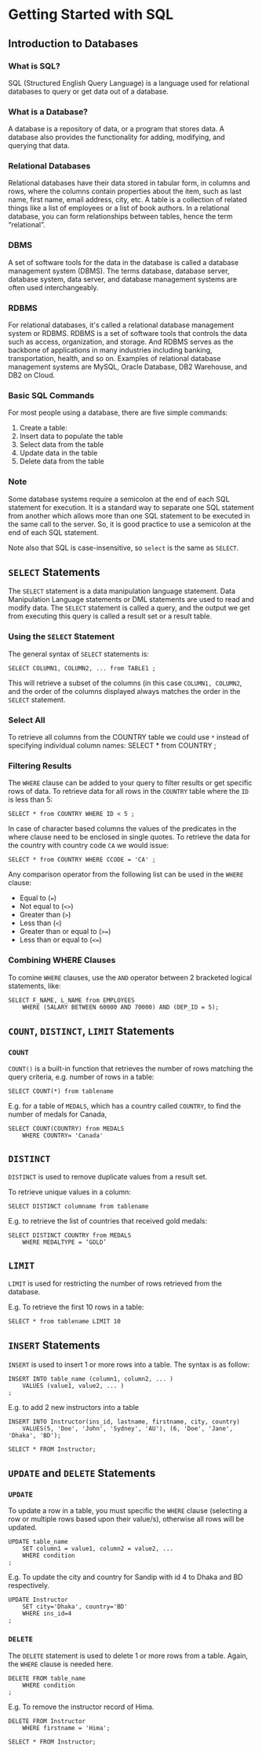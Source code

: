 # Getting Started with SQL

## Introduction to Databases

### What is SQL?
SQL (Structured English Query Language) is a language used for relational databases to query or get data out of a database.

### What is a Database?
A database is a repository of data, or a program that stores data. A database also provides the functionality for adding, modifying, and querying that data.

### Relational Databases
Relational databases have their data stored in tabular form, in columns and rows, where the columns contain properties about the item, such as last name, first name, email address, city, etc. A table is a collection of related things like a list of employees or a list of book authors. In a relational database, you can form relationships between tables, hence the term “relational”.

### DBMS
A set of software tools for the data in the database is called a database management system (DBMS). The terms database, database server, database system, data server, and database management systems are often used interchangeably.

### RDBMS
For relational databases, it's called a relational database management system or RDBMS. RDBMS is a set of software tools that controls the data such as access, organization, and storage. And RDBMS serves as the backbone of applications in many industries including banking, transportation, health, and so on. Examples of relational database management systems are MySQL, Oracle Database, DB2 Warehouse, and DB2 on Cloud.

### Basic SQL Commands
For most people using a database, there are five simple commands:

1. Create a table:
1. Insert data to populate the table
1. Select data from the table
1. Update data in the table
1. Delete data from the table

### Note
Some database systems require a semicolon at the end of each SQL statement for execution. It is a standard way to separate one SQL statement from another which allows more than one SQL statement to be executed in the same call to the server. So, it is good practice to use a semicolon at the end of each SQL statement.

Note also that SQL is case-insensitive, so `select` is the same as `SELECT`.

## `SELECT` Statements
The `SELECT` statement is a data manipulation language statement. Data Manipulation Language statements or DML statements are used to read and modify data. The `SELECT` statement is called a query, and the output we get from executing this query is called a result set or a result table.

### Using the `SELECT` Statement
The general syntax of `SELECT` statements is:
```
SELECT COLUMN1, COLUMN2, ... from TABLE1 ;
```
This will retrieve a subset of the columns (in this case `COLUMN1, COLUMN2`, and the order of the columns displayed always matches the order in the `SELECT` statement.

### Select All
To retrieve all columns from the COUNTRY table we could use `*` instead of specifying individual column names: SELECT * from COUNTRY ;

### Filtering Results
The `WHERE` clause can be added to your query to filter results or get specific rows of data. To retrieve data for all rows in the `COUNTRY` table where the `ID` is less than 5:
```
SELECT * from COUNTRY WHERE ID < 5 ;
```
In case of character based columns the values of the predicates in the where clause need to be enclosed in single quotes. To retrieve the data for the country with country code `CA` we would issue:
```
SELECT * from COUNTRY WHERE CCODE = 'CA' ;
```
Any comparison operator from the following list can be used in the `WHERE` clause:
* Equal to (`=`)
* Not equal to (`<>`)
* Greater than (`>`)
* Less than (`<`)
* Greater than or equal to (`>=`)
* Less than or equal to (`<=`)

### Combining WHERE Clauses
To comine `WHERE` clauses, use the `AND` operator between 2 bracketed logical statements, like:
```
SELECT F_NAME, L_NAME from EMPLOYEES
	WHERE (SALARY BETWEEN 60000 AND 70000) AND (DEP_ID = 5);
```

## `COUNT`, `DISTINCT`, `LIMIT` Statements
### `COUNT`
`COUNT()` is a built-in function that retrieves the number of rows matching the query criteria, e.g. number of rows in a table:
```
SELECT COUNT(*) from tablename
```
E.g. for a table of `MEDALS`, which has a country called `COUNTRY`, to find the number of medals for Canada,
```
SELECT COUNT(COUNTRY) from MEDALS
	WHERE COUNTRY= 'Canada' 
```

## `DISTINCT`
`DISTINCT` is used to remove duplicate values from a result set.

To retrieve unique values in a column:
```
SELECT DISTINCT columname from tablename
```
E.g. to retrieve the list of countries that received gold medals:
```
SELECT DISTINCT COUNTRY from MEDALS
	WHERE MEDALTYPE = ‘GOLD’
```

## `LIMIT`
`LIMIT` is used for restricting the number of rows retrieved from the database.

E.g. To retrieve the first 10 rows in a table:
```
SELECT * from tablename LIMIT 10
```

## `INSERT` Statements
`INSERT` is used to insert 1 or more rows into a table. The syntax is as follow:
```
INSERT INTO table_name (column1, column2, ... )
	VALUES (value1, value2, ... )
;
```
E.g. to add 2 new instructors into a table
```
INSERT INTO Instructor(ins_id, lastname, firstname, city, country)
	VALUES(5, 'Doe', 'John', 'Sydney', 'AU'), (6, 'Doe', 'Jane', 'Dhaka', 'BD');
	
SELECT * FROM Instructor;
```
## `UPDATE` and `DELETE` Statements
### `UPDATE`
To update a row in a table, you must specific the `WHERE` clause (selecting a row or multiple rows based upon their value/s), otherwise all rows will be updated.
```
UPDATE table_name
	SET column1 = value1, column2 = value2, ...
	WHERE condition
;
```
E.g. To update the city and country for Sandip with id 4 to Dhaka and BD respectively.
```
UPDATE Instructor 
	SET city='Dhaka', country='BD' 
	WHERE ins_id=4
; 
```
### `DELETE`
The `DELETE` statement is used to delete 1 or more rows from a table. Again, the `WHERE` clause is needed here.
```
DELETE FROM table_name
	WHERE condition
;
```
E.g. To remove the instructor record of Hima.
```
DELETE FROM Instructor
	WHERE firstname = 'Hima';

SELECT * FROM Instructor;
```
